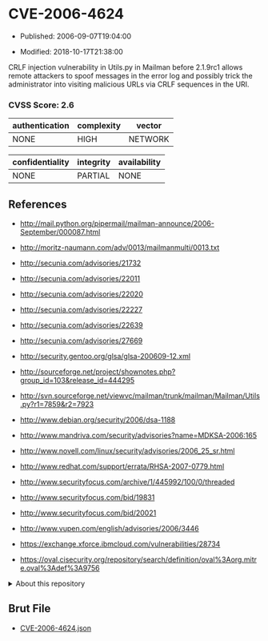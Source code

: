 # CVE-2006-4624

- Published: 2006-09-07T19:04:00

- Modified: 2018-10-17T21:38:00

CRLF injection vulnerability in Utils.py in Mailman before 2.1.9rc1 allows remote attackers to spoof messages in the error log and possibly trick the administrator into visiting malicious URLs via CRLF sequences in the URI.

### CVSS Score: **2.6**

| authentication | complexity | vector |
| --- | --- | --- |
| NONE | HIGH | NETWORK |

| confidentiality | integrity | availability |
| --- | --- | --- |
| NONE | PARTIAL | NONE |

## References

* http://mail.python.org/pipermail/mailman-announce/2006-September/000087.html

* http://moritz-naumann.com/adv/0013/mailmanmulti/0013.txt

* http://secunia.com/advisories/21732

* http://secunia.com/advisories/22011

* http://secunia.com/advisories/22020

* http://secunia.com/advisories/22227

* http://secunia.com/advisories/22639

* http://secunia.com/advisories/27669

* http://security.gentoo.org/glsa/glsa-200609-12.xml

* http://sourceforge.net/project/shownotes.php?group_id=103&release_id=444295

* http://svn.sourceforge.net/viewvc/mailman/trunk/mailman/Mailman/Utils.py?r1=7859&r2=7923

* http://www.debian.org/security/2006/dsa-1188

* http://www.mandriva.com/security/advisories?name=MDKSA-2006:165

* http://www.novell.com/linux/security/advisories/2006_25_sr.html

* http://www.redhat.com/support/errata/RHSA-2007-0779.html

* http://www.securityfocus.com/archive/1/445992/100/0/threaded

* http://www.securityfocus.com/bid/19831

* http://www.securityfocus.com/bid/20021

* http://www.vupen.com/english/advisories/2006/3446

* https://exchange.xforce.ibmcloud.com/vulnerabilities/28734

* https://oval.cisecurity.org/repository/search/definition/oval%3Aorg.mitre.oval%3Adef%3A9756

<details>
<summary>About this repository</summary> 

  This repository is part of the project [Live Hack CVE](https://github.com/Live-Hack-CVE). Main website can be found [www.live-hack.org](https://www.live-hack.org) 
  
  Made by [Sn0wAlice](https://github.com/Sn0wAlice) for the people that care about security and need to have a feed of the latest CVEs. Hope you enjoy it, don't forget to star the repo and follow me on [Twitter](https://twitter.com/Sn0wAlice) and [Github](https://github.com/Sn0wAlice). And that is my [personnal website](https://www.alice-snow.me/)

  - [Home Page](https://github.com/Live-Hack-CVE)
  - [Framework](https://github.com/Live-Hack-CVE/cve-framework)
  - [CVE database](https://github.com/Live-Hack-CVE/full_database)
  - [Changelog](https://github.com/Live-Hack-CVE/Changelog)
</details>

## Brut File

* [CVE-2006-4624.json](https://raw.githubusercontent.com/Live-Hack-CVE/full_database/main/cves/2006/CVE-2006-4624.json)


